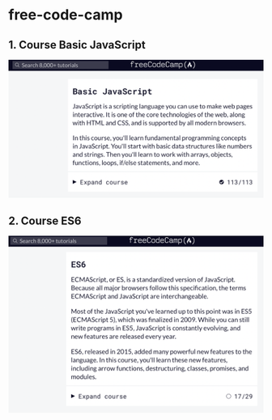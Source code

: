 # free-code-camp

## 1. Course Basic JavaScript

![FreeCodeCamp Course Basic JavaScript](./images/Screenshot%202022-09-26%20at%2014.03.32.png)

## 2. Course ES6

![FreeCodeCamp Course ES6](./images/Screenshot%202022-09-26%20at%2016.43.58.png)
